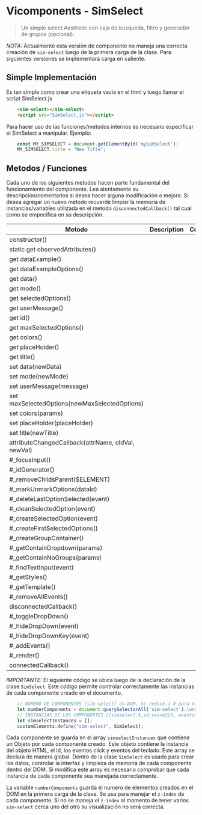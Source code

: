 # Vicomponents - SimSelect
> Un simple select Aesthetic con caja de busqueda, filtro y generador de grupos (opcional).

*NOTA:* Actualmente esta versión de componente no maneja una correcta creación de `sim-select` luego de la primera carga de la clase. Para siguientes versiones se implementará carga en caliente.


## Simple Implementación
Es tan simple como crear una etiqueta vacia en el html <sim-select></sim-select> y luego llamar el script SimSelect.js
```html
    <sim-select></sim-select>
    <script src="SimSelect.js"></script>
```

Para hacer uso de las funciones/metodos internos es necesario especificar el SimSelect a manipular. Ejemplo:
```JavaScript
    const MY_SIMSELECT = document.getElementById('mySimSelect');
    MY_SIMSELECT.title = "New Title";
```


## Metodos / Funciones

Cada uno de los siguientes metodos hacen parte fundamental del funcionamiento del componente. Lea atentamente su descripción/comentarios si desea hacer alguna modificación o mejora. Si desea agregar un nuevo metodo recuerde limpiar la memoría de instancias/variables utilizada en el metodo `disconnectedCallback()` tal cual como se empecifica en su descripción.

|Metodo|Description|Comments|
|---|---|---|
|constructor()| | |
|static get observedAttributes()| | |
|get dataExample() | | |
|get dataExampleOptions() | | |
|get data()| | |
|get mode() | | |
|get selectedOptions()| | |
|get userMessage()| | |
|get id()| | |
|get maxSelectedOptions()| | |
|get colors() | | |
|get placeHolder()| | |
|get title()| | |
|set data(newData)| | |
|set mode(newMode)| | |
|set userMessage(message)| | |
|set maxSelectedOptions(newMaxSelectedOptions) | | |
|set colors(params) | | |
|set placeHolder(placeHolder) | | |
|set title(newTitle) | | |
|attributeChangedCallback(attrName, oldVal, newVal)| | |
|#_focusInput()| | |
|#_idGenerator() | | |
|#_removeChildsParent($ELEMENT) | | |
|#_markUnmarkOptions(dataId)| | |
|#_deleteLastOptionSelected(event) | | |
|#_cleanSelectedOption(event)| | |
|#_createSelectedOption(event)| | |
|#_createFirstSelectedOptions()| | |
|#_createGroupContainer()| | |
|#_getContainDropdown(params)| | |
|#_getContainNoGroups(params) | | |
|#_findTextInput(event) | | |
|#_getStyles() | | |
|#_getTemplate() | | |
|#_removeAllEvents() | | |
|disconnectedCallback()| | |
|#_toggleDropDown() | | |
|#_hideDropDown(event) | | |
|#_hideDropDownKey(event) | | |
|#_addEvents()| | |
|#_render() | | |
|connectedCallback() | | |


*IMPORTANTE:* El siguiente código se ubica luego de la declaración de la clase `SimSelect`. Este código permite controlar correctamente las instancias de cada componente creado en el documento.

```JavaScript
    // NUMERO DE COMPONENTES [sim-select] en DOM. Se reduce a 0 para el manejo del z-index
    let numberComponents = document.querySelectorAll('sim-select').length;
    // INSTANCIAS DE LOS COMPONENTES [{simselect:$,id:swism223, eventosclick:[{elemento:event}],eventoskeys:[{elemento:event}]},...]
    let simselectInstances = [];
    customElements.define("sim-select", SimSelect);
```

Cada componente se guarda en el array `simselectInstances` que contiene un Objeto por cada componente creado. Este objeto contiene la instancia del objeto HTML, el id, los eventos click y eventos del teclado. Este array se declara de manera global. Dentro de la clase `SimSelect` es usado para crear los datos, controlar la interfaz y limpieza de memoría de cada componente dentro del DOM. Si modifica este array es necesario comprobar que cada instancia de cada componente sea manejada correctamente.

La variable `numberComponents` guarda el numero de elementos creados en el DOM en la primera carga de la clase. Se usa para manejar el `z-index` de cada componente. Si no se maneja el `z-index` al momento de tener varios `sim-select` cerca uno del otro su visualización no será correcta.
